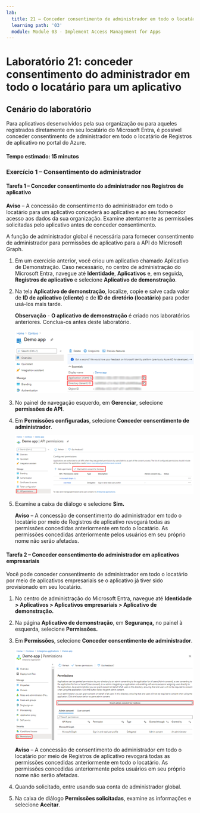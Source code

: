 ```yaml
---
lab:
  title: 21 – Conceder consentimento de administrador em todo o locatário para um aplicativo
  learning path: '03'
  module: Module 03 - Implement Access Management for Apps
---
```


# Laboratório 21: conceder consentimento do administrador em todo o locatário para um aplicativo

## Cenário do laboratório

Para aplicativos desenvolvidos pela sua organização ou para aqueles registrados diretamente em seu locatário do Microsoft Entra, é possível conceder consentimento de administrador em todo o locatário de Registros de aplicativo no portal do Azure.

#### Tempo estimado: 15 minutos

### Exercício 1 – Consentimento do administrador

#### Tarefa 1 – Conceder consentimento do administrador nos Registros de aplicativo

   **Aviso** – A concessão de consentimento do administrador em todo o locatário para um aplicativo concederá ao aplicativo e ao seu fornecedor acesso aos dados da sua organização. Examine atentamente as permissões solicitadas pelo aplicativo antes de conceder consentimento.

A função de administrador global é necessária para fornecer consentimento de administrador para permissões de aplicativo para a API do Microsoft Graph.

1. Em um exercício anterior, você criou um aplicativo chamado Aplicativo de Demonstração. Caso necessário, no centro de administração do Microsoft Entra, navegue até **Identidade**, **Aplicativos** e, em seguida, **Registros de aplicativo** e selecione **Aplicativo de demonstração**.

2. Na tela **Aplicativo de demonstração**, localize, copie e salve cada valor de **ID de aplicativo (cliente)** e de **ID de diretório (locatário)** para poder usá-los mais tarde.

    **Observação** - **O aplicativo de demonstração** é criado nos laboratórios anteriores. Conclua-os antes deste laboratório.

    ![Imagem da tela exibindo o painel do aplicativo de demonstração com a ID do diretório destacada](./media/lp3-mod3-demo-app-directory-id.png)

3. No painel de navegação esquerdo, em **Gerenciar**, selecione **permissões de API**.

4. Em **Permissões configuradas**, selecione **Conceder consentimento de administrador**.

    ![Imagem da tela exibindo a página de permissão da API com Conceder consentimento de administrador para a Contoso realçado](./media/lp3-mod3-api-permissions-admin-consent.png)

5. Examine a caixa de diálogo e selecione **Sim.**

   **Aviso** – A concessão de consentimento do administrador em todo o locatário por meio de Registros de aplicativo revogará todas as permissões concedidas anteriormente em todo o locatário. As permissões concedidas anteriormente pelos usuários em seu próprio nome não serão afetadas.

#### Tarefa 2 – Conceder consentimento do administrador em aplicativos empresariais

Você pode conceder consentimento de administrador em todo o locatário por meio de aplicativos empresariais se o aplicativo já tiver sido provisionado em seu locatário.

1. No centro de administração do Microsoft Entra, navegue até **Identidade > Aplicativos > Aplicativos empresariais > Aplicativo de demonstração.**

2. Na página **Aplicativo de demonstração**, em **Segurança,** no painel à esquerda, selecione **Permissões.**

3. Em **Permissões**, selecione **Conceder consentimento de administrador**.

    ![Imagem da tela exibindo a página de permissões de Aplicativo de demonstração com Conceder consentimento de administrador para a Contoso realçado](./media/lp3-mod3-grant-admin-consent-in-enterprise-app.png)

   **Aviso** – A concessão de consentimento do administrador em todo o locatário por meio de Registros de aplicativo revogará todas as permissões concedidas anteriormente em todo o locatário. As permissões concedidas anteriormente pelos usuários em seu próprio nome não serão afetadas.

4. Quando solicitado, entre usando sua conta de administrador global.

5. Na caixa de diálogo **Permissões solicitadas**, examine as informações e selecione **Aceitar**.
